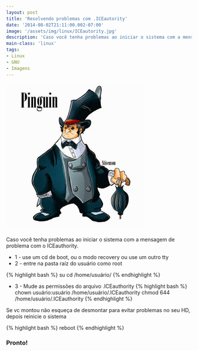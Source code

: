 ```yaml
---
layout: post
title: 'Resolvendo problemas com .ICEautority'
date: '2014-08-02T21:11:00.002-07:00'
image: '/assets/img/linux/ICEautority.jpg'
description: 'Caso você tenha problemas ao iniciar o sistema com a mensagem de problema com o ICEauthority.'
main-class: 'linux'
tags:
- Linux
- GNU
- Imagens
---
```


![Resolvendo problemas com .ICEautority](/assets/img/linux/ICEautority.jpg "Resolvendo problemas com .ICEautority")

Caso você tenha problemas ao iniciar o sistema com a mensagem de problema com o ICEauthority.
+ 1 - use um cd de boot, ou o modo recovery ou use um outro tty
+ 2 - entre na pasta raíz do usuário como root

{% highlight bash %}
su
cd /home/usuário/
{% endhighlight %}

+ 3 - Mude as permissões do arquivo .ICEauthority
{% highlight bash %}
chown usuário:usuário /home/usuário/.ICEauthority
chmod 644 /home/usuário/.ICEauthority
{% endhighlight %}

Se vc montou não esqueça de desmontar para evitar problemas no seu HD, depois reinicie o sistema

{% highlight bash %}
reboot
{% endhighlight %}

### Pronto!

<script async src="https://pagead2.googlesyndication.com/pagead/js/adsbygoogle.js"></script>

<!-- Informat -->
<ins class="adsbygoogle"
 style="display:block"
 data-ad-client="ca-pub-2838251107855362"
 data-ad-slot="2327980059"
 data-ad-format="auto"
 data-full-width-responsive="true"></ins>

<script>
(adsbygoogle = window.adsbygoogle || []).push({});
</script>

